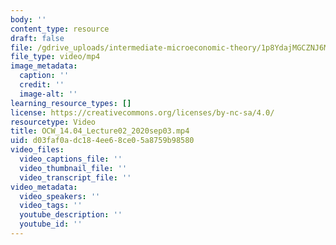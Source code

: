 ```yaml
---
body: ''
content_type: resource
draft: false
file: /gdrive_uploads/intermediate-microeconomic-theory/1p8YdajMGCZNJ6MmoNCgq8C3gdTcVJdep/ocw_1404_lecture02_2020sep03.mp4
file_type: video/mp4
image_metadata:
  caption: ''
  credit: ''
  image-alt: ''
learning_resource_types: []
license: https://creativecommons.org/licenses/by-nc-sa/4.0/
resourcetype: Video
title: OCW_14.04_Lecture02_2020sep03.mp4
uid: d03faf0a-dc18-4ee6-8ce0-5a8759b98580
video_files:
  video_captions_file: ''
  video_thumbnail_file: ''
  video_transcript_file: ''
video_metadata:
  video_speakers: ''
  video_tags: ''
  youtube_description: ''
  youtube_id: ''
---
```

